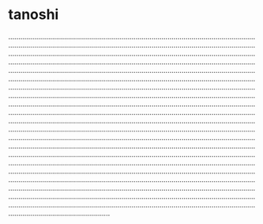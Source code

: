 # tanoshi
...............................................................................................................................................................................................................................................................................................................................................................................................................................................................................................................................................................................................................................................................................................................................................................................................................................................................................................................................................................................................................................................................................................................................................................................................................................................................................................................................................................................................................................................................................................................................................................................................................................................................................................................................................................................................................................................................................................................................................................................................................................................................................................................................................................................................................................................................................................................................................................................................................................................................................................................................................................................................................................................................................................................................................................